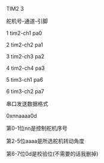 TIM2 3

舵机号-通道-引脚

1 tim2-ch1 pa0

2 tim2-ch2 pa1

3 tim2-ch3 pa2

4 tim2-ch4 pa3

5 tim3-ch1 pa6

6 tim3-ch2 pa7

串口发送数据格式

0xnnaaaa0d

第0-1位nn是控制舵机序号

第2-5位aaaa是所选舵机转动角度

第6-7位0d是校验位(不需要的话我删掉)
